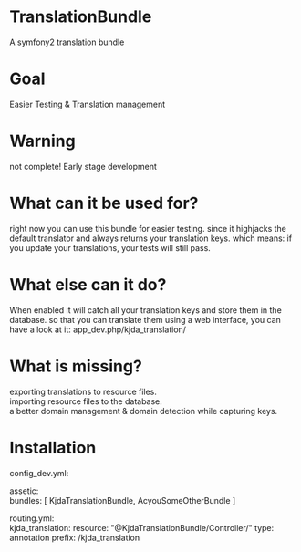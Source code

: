 TranslationBundle
=================

A symfony2 translation bundle 

Goal
====
 Easier Testing &amp; Translation management

Warning
=======
not complete! Early stage development 

What can it be used for?
=======================
right now you can use this bundle for easier testing. since it highjacks the default translator and always returns your translation keys. which means: if you update your translations, your tests will still pass.

What else can it do?
===================
When enabled it will catch all your translation keys and store them in the database. so that you can translate them using a web interface, you can have a look at it:  app_dev.php/kjda_translation/


What is missing?
===============
exporting translations to resource files.  
importing resource files to the database.  
a better domain management & domain detection while capturing keys.  

Installation
============

config_dev.yml:    

assetic:   
    bundles:        [ KjdaTranslationBundle, AcyouSomeOtherBundle ]  


routing.yml:  
kjda_translation:
    resource: "@KjdaTranslationBundle/Controller/"
    type:     annotation
    prefix:   /kjda_translation
